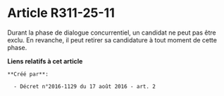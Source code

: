 # Article R311-25-11

Durant la phase de dialogue concurrentiel, un candidat ne peut pas être exclu. En revanche, il peut retirer sa candidature à
tout moment de cette phase.

**Liens relatifs à cet article**

	**Créé par**:

	  - Décret n°2016-1129 du 17 août 2016 - art. 2
